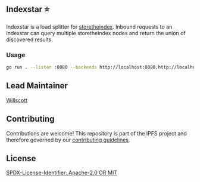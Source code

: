 ## Indexstar ⭐️

Indexstar is a load splitter for [storetheindex](https://github.com/ipni/storetheindex/).
Inbound requests to an indexstar can query multiple storetheindex nodes and return the union of discovered results.

### Usage

```bash
go run . --listen :8080 --backends http://localhost:8080,http://localhost:8081
```

## Lead Maintainer

[Willscott](https://github.com/willscott)

## Contributing

Contributions are welcome! This repository is part of the IPFS project and therefore governed by our [contributing guidelines](https://github.com/ipfs/community/blob/master/CONTRIBUTING.md).

## License

[SPDX-License-Identifier: Apache-2.0 OR MIT](LICENSE.md)

